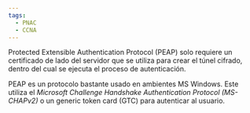 ```yaml
---
tags:
  - PNAC
  - CCNA
---
```

Protected Extensible Authentication Protocol (PEAP) solo requiere un certificado de lado del servidor que se utiliza para crear el túnel cifrado, dentro del cual se ejecuta el proceso de autenticación. 

PEAP es un protocolo bastante usado en ambientes MS Windows. Este utiliza el _Microsoft Challenge Handshake Authentication Protocol (MS-CHAPv2)_ o un generic token card (GTC) para autenticar al usuario. 